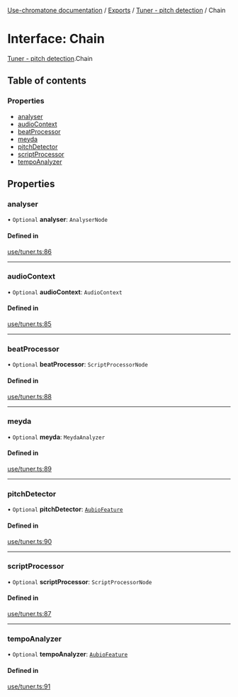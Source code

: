 [Use-chromatone documentation](../README.md) / [Exports](../modules.md) / [Tuner - pitch detection](../modules/Tuner___pitch_detection.md) / Chain

# Interface: Chain

[Tuner - pitch detection](../modules/Tuner___pitch_detection.md).Chain

## Table of contents

### Properties

- [analyser](Tuner___pitch_detection.Chain.md#analyser)
- [audioContext](Tuner___pitch_detection.Chain.md#audiocontext)
- [beatProcessor](Tuner___pitch_detection.Chain.md#beatprocessor)
- [meyda](Tuner___pitch_detection.Chain.md#meyda)
- [pitchDetector](Tuner___pitch_detection.Chain.md#pitchdetector)
- [scriptProcessor](Tuner___pitch_detection.Chain.md#scriptprocessor)
- [tempoAnalyzer](Tuner___pitch_detection.Chain.md#tempoanalyzer)

## Properties

### analyser

• `Optional` **analyser**: `AnalyserNode`

#### Defined in

[use/tuner.ts:86](https://github.com/chromatone/chromatone.center/blob/a50ab21b4/use/tuner.ts#L86)

___

### audioContext

• `Optional` **audioContext**: `AudioContext`

#### Defined in

[use/tuner.ts:85](https://github.com/chromatone/chromatone.center/blob/a50ab21b4/use/tuner.ts#L85)

___

### beatProcessor

• `Optional` **beatProcessor**: `ScriptProcessorNode`

#### Defined in

[use/tuner.ts:88](https://github.com/chromatone/chromatone.center/blob/a50ab21b4/use/tuner.ts#L88)

___

### meyda

• `Optional` **meyda**: `MeydaAnalyzer`

#### Defined in

[use/tuner.ts:89](https://github.com/chromatone/chromatone.center/blob/a50ab21b4/use/tuner.ts#L89)

___

### pitchDetector

• `Optional` **pitchDetector**: [`AubioFeature`](Tuner___pitch_detection.AubioFeature.md)

#### Defined in

[use/tuner.ts:90](https://github.com/chromatone/chromatone.center/blob/a50ab21b4/use/tuner.ts#L90)

___

### scriptProcessor

• `Optional` **scriptProcessor**: `ScriptProcessorNode`

#### Defined in

[use/tuner.ts:87](https://github.com/chromatone/chromatone.center/blob/a50ab21b4/use/tuner.ts#L87)

___

### tempoAnalyzer

• `Optional` **tempoAnalyzer**: [`AubioFeature`](Tuner___pitch_detection.AubioFeature.md)

#### Defined in

[use/tuner.ts:91](https://github.com/chromatone/chromatone.center/blob/a50ab21b4/use/tuner.ts#L91)
